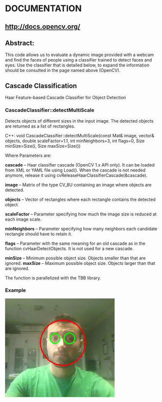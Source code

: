 # DOCUMENTATION

## http://docs.opencv.org/

## Abstract:

This code allows us to evaluate a dynamic image provided with a webcam and find the faces of people using a classifier trained to detect faces and eyes. Use the classifier that is detailed below, to expand the information should be consulted in the page named above (OpenCV).

## Cascade Classification

Haar Feature-based Cascade Classifier for Object Detection

### CascadeClassifier::detectMultiScale

Detects objects of different sizes in the input image. The detected objects are returned as a list of rectangles.

C++: void CascadeClassifier::detectMultiScale(const Mat& image, vector<Rect>& objects, double scaleFactor=1.1, int minNeighbors=3, int flags=0, Size minSize=Size(), Size maxSize=Size())

Where Parameters are:	

**cascade** – Haar classifier cascade (OpenCV 1.x API only). It can be loaded from XML or YAML file using Load(). When the cascade is not needed anymore, release it using cvReleaseHaarClassifierCascade(&cascade).

**image** – Matrix of the type CV_8U containing an image where objects are detected.

**objects** – Vector of rectangles where each rectangle contains the detected object.

**scaleFactor** – Parameter specifying how much the image size is reduced at each image scale.

**minNeighbors** – Parameter specifying how many neighbors each candidate rectangle should have to retain it.

**flags** – Parameter with the same meaning for an old cascade as in the function cvHaarDetectObjects. It is not used for a new cascade.

**minSize** – Minimum possible object size. Objects smaller than that are ignored.
**maxSize** – Maximum possible object size. Objects larger than that are ignored.

The function is parallelized with the TBB library.

### Example

![EXAMPLE](/img/exampleFD.png)









